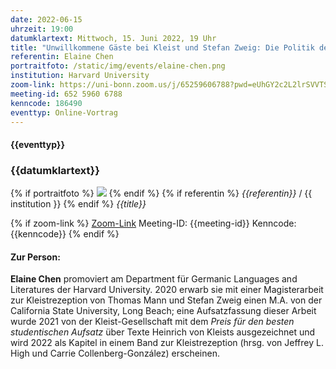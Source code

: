 ```yaml
---
date: 2022-06-15
uhrzeit: 19:00
datumklartext: Mittwoch, 15. Juni 2022, 19 Uhr
title: "Unwillkommene Gäste bei Kleist und Stefan Zweig: Die Politik des Gastrechts in ›Die Verlobung in St. Domingo‹ und ›Der Amokläufer‹"
referentin: Elaine Chen
portraitfoto: /static/img/events/elaine-chen.png
institution: Harvard University
zoom-link: https://uni-bonn.zoom.us/j/65259606788?pwd=eUhGY2c2L2lrSVVTSUJBU0tKQkxHUT09
meeting-id: 652 5960 6788
kenncode: 186490
eventtyp: Online-Vortrag
---
```


#### {{eventtyp}}
### {{datumklartext}}
{% if portraitfoto %}
<img class="w-80" src="{{portraitfoto}}"></img>
{% endif %}
{% if referentin %}
*{{referentin}}* / {{ institution }}
{% endif %}
_{{title}}_

{% if zoom-link %}
[Zoom-Link]({{zoom-link}})
Meeting-ID: {{meeting-id}}
Kenncode: {{kenncode}}
{% endif %}

#### Zur Person:
**Elaine Chen** promoviert am Department für Germanic Languages and Literatures der Harvard University. 2020 erwarb sie mit einer Magisterarbeit zur Kleistrezeption von Thomas Mann und Stefan Zweig einen M.A. von der California State University, Long Beach; eine Aufsatzfassung dieser Arbeit wurde 2021 von der Kleist-Gesellschaft mit dem *Preis für den besten studentischen Aufsatz* über Texte Heinrich von Kleists ausgezeichnet und wird 2022 als Kapitel in einem Band zur Kleistrezeption (hrsg. von Jeffrey L. High und Carrie Collenberg-González) erscheinen.